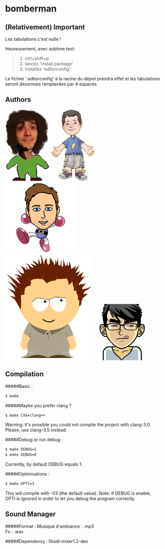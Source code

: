 bomberman
=========

(Relativement) Important
------------------------
Les tabulations c'est nulle !

Heureusement, avec sublime text:
> 1. ctrl+shift+p
> 2. lancez 'install package'
> 3. installez 'editorconfig'.

Le fichier '.editorconfig' à la racine du dépot prendra effet et les tabulations seront desormais remplacées par 4 espaces.


Authors
-------
![Alt text](./avatars/delemo_b.png "delemo_b")
![Alt text](./avatars/sauval_d.jpeg "sauval_d")
![Alt text](./avatars/svirch_n.png "svirch_n")
![Alt text](./avatars/defrei_r.png "defrei_r")
![Alt text](./avatars/parejo_p.png "parejo_p")

Compilation
-----------
#####Basic :
~~~bash
$ make 
~~~

#####Maybe you prefer clang ?
~~~bash
$ make CXX=clang++
~~~
Warning: it's possible you could not compile the project with clang-3.0. Please, use clang-3.5 instead.

#####Debug or not debug :
~~~bash
$ make DEBUG=1
$ make DEBUG=0
~~~
Currently, by default DEBUG equals 1.

#####Optimisations :
~~~bash
$ make OPTI=3
~~~
This will compile with -03 (the default value).
Note: if DEBUG is enable, OPTI is ignored in order to let you debug the program correctly.

Sound Manager
-------------
#####Format :
Musique d'ambiance : .mp3<br/>
Fx : .wav

#####Dependency :
libsdl-mixer1.2-dev
